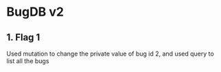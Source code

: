 
# BugDB v2

## 1. Flag 1

Used mutation to change the private value of bug id 2, and used query to list all the bugs